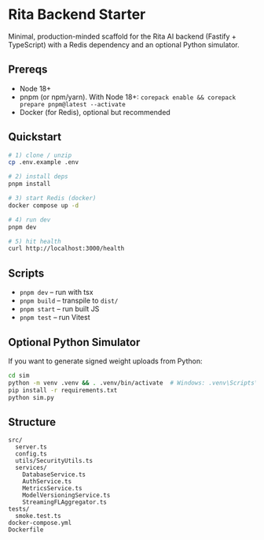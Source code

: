 # Rita Backend Starter

Minimal, production-minded scaffold for the Rita AI backend (Fastify + TypeScript) with a Redis dependency and an optional Python simulator.

## Prereqs
- Node 18+
- pnpm (or npm/yarn). With Node 18+: `corepack enable && corepack prepare pnpm@latest --activate`
- Docker (for Redis), optional but recommended

## Quickstart
```bash
# 1) clone / unzip
cp .env.example .env

# 2) install deps
pnpm install

# 3) start Redis (docker)
docker compose up -d

# 4) run dev
pnpm dev

# 5) hit health
curl http://localhost:3000/health
```

## Scripts
- `pnpm dev` – run with tsx
- `pnpm build` – transpile to `dist/`
- `pnpm start` – run built JS
- `pnpm test` – run Vitest

## Optional Python Simulator
If you want to generate signed weight uploads from Python:
```bash
cd sim
python -m venv .venv && . .venv/bin/activate  # Windows: .venv\Scripts\activate
pip install -r requirements.txt
python sim.py
```

## Structure
```text
src/
  server.ts
  config.ts
  utils/SecurityUtils.ts
  services/
    DatabaseService.ts
    AuthService.ts
    MetricsService.ts
    ModelVersioningService.ts
    StreamingFLAggregator.ts
tests/
  smoke.test.ts
docker-compose.yml
Dockerfile
```
